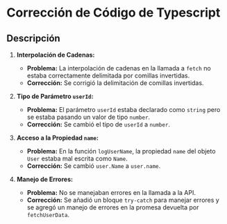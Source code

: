 # Corrección de Código de Typescript

## Descripción
1. **Interpolación de Cadenas:**
   - **Problema:** La interpolación de cadenas en la llamada a `fetch` no estaba correctamente delimitada por comillas invertidas.
   - **Corrección:** Se corrigió la delimitación de comillas invertidas.

2. **Tipo de Parámetro `userId`:**
   - **Problema:** El parámetro `userId` estaba declarado como `string` pero se estaba pasando un valor de tipo `number`.
   - **Corrección:** Se cambió el tipo de `userId` a `number`.

3. **Acceso a la Propiedad `name`:**
   - **Problema:** En la función `logUserName`, la propiedad `name` del objeto `User` estaba mal escrita como `Name`.
   - **Corrección:** Se cambió `user.Name` a `user.name`.

4. **Manejo de Errores:**
   - **Problema:** No se manejaban errores en la llamada a la API.
   - **Corrección:** Se añadió un bloque `try-catch` para manejar errores y se agregó un manejo de errores en la promesa devuelta por `fetchUserData`.